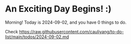 # An Exciting Day Begins! :)

Morning! Today is 2024-09-02, and you have 0 things to do.

Check https://raw.githubusercontent.com/cauliyang/to-do-list/main/todos/2024-09-02.md